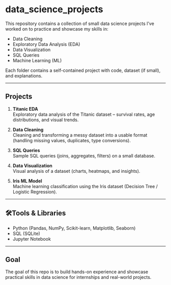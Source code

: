 # data_science_projects

This repository contains a collection of small data science projects I’ve worked on to practice and showcase my skills in:
- Data Cleaning
- Exploratory Data Analysis (EDA)
- Data Visualization
- SQL Queries
- Machine Learning (ML)

Each folder contains a self-contained project with code, dataset (if small), and explanations.

---

##  Projects
1. **Titanic EDA**  
   Exploratory data analysis of the Titanic dataset – survival rates, age distributions, and visual trends.  

2. **Data Cleaning**  
   Cleaning and transforming a messy dataset into a usable format (handling missing values, duplicates, type conversions).  

3. **SQL Queries**  
   Sample SQL queries (joins, aggregates, filters) on a small database.  

4. **Data Visualization**  
   Visual analysis of a dataset (charts, heatmaps, and insights).  

5. **Iris ML Model**  
   Machine learning classification using the Iris dataset (Decision Tree / Logistic Regression).  

---

## 🛠Tools & Libraries
- Python (Pandas, NumPy, Scikit-learn, Matplotlib, Seaborn)
- SQL (SQLite)
- Jupyter Notebook

---

##  Goal
The goal of this repo is to build hands-on experience and showcase practical skills in data science for internships and real-world projects.
